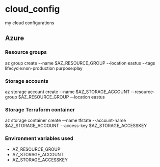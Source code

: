 # cloud_config
my cloud configurations

## Azure

### Resource groups
az group create --name $AZ_RESOURCE_GROUP --location eastus --tags lifecycle:non-production purpose:play

### Storage accounts
az storage account create --name $AZ_STORAGE_ACCOUNT --resource-group $AZ_RESOURCE_GROUP  --location eastus

### Storage Terraform container
az storage container create --name tfstate --account-name $AZ_STORAGE_ACCOUNT --access-key $AZ_STORAGE_ACCESSKEY

### Environment variables used
- AZ_RESOURCE_GROUP
- AZ_STORAGE_ACCOUNT
- AZ_STORAGE_ACCESSKEY
